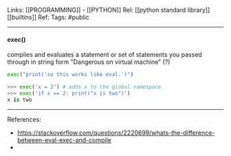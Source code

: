 Links: [[PROGRAMMING]] - [[PYTHON]]
Rel: [[python standard library]] [[builtins]]
Ref: 
Tags: #public 

--- 

#### exec()
compiles and evaluates a statement or set of statements you passed through in string form
"Dangerous on virtual machine" (?)
```py
exec("print('so this works like eval.')")

>>> exec('x = 2') # adds x to the global namespace
>>> exec('if x == 2: print("x is two")')
x is two
```


--- 

References:
- https://stackoverflow.com/questions/2220699/whats-the-difference-between-eval-exec-and-compile
- 